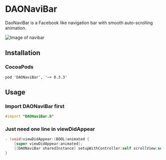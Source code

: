 # DAONaviBar
DaoNaviBar is a Facebook like navigation bar with smooth auto-scrolling animation.

![Image of navibar](https://media.giphy.com/media/aMkjGZk8fA8HC/giphy.gif)

## Installation ##
### CocoaPods ###
```
pod 'DAONaviBar', '~> 0.3.3'
```

## Usage ##
### Import DAONaviBar first ###
```objective-c
#import "DAONaviBar.h"
```

### Just need one line in viewDidAppear ###
```objective-c
- (void)viewDidAppear:(BOOL)animated {
    [super viewDidAppear:animated];
    [[DAONaviBar sharedInstance] setupWithController:self scrollView:self.scrollViewToTrack];
}
```
